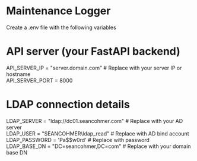 # Maintenance Logger

Create a .env file with the following variables  

# API server (your FastAPI backend)  
API_SERVER_IP = "server.domain.com"                  # Replace with your server IP or hostname  
API_SERVER_PORT = 8000  

# LDAP connection details  
LDAP_SERVER = "ldap://dc01.seancohmer.com"           # Replace with your AD server  
LDAP_USER = "SEANCOHMER\\ldap_read"                  # Replace with AD bind account  
LDAP_PASSWORD = 'Pa$$w0rd'                           # Replace with password  
LDAP_BASE_DN = "DC=seancohmer,DC=com"                # Replace with your domain base DN  